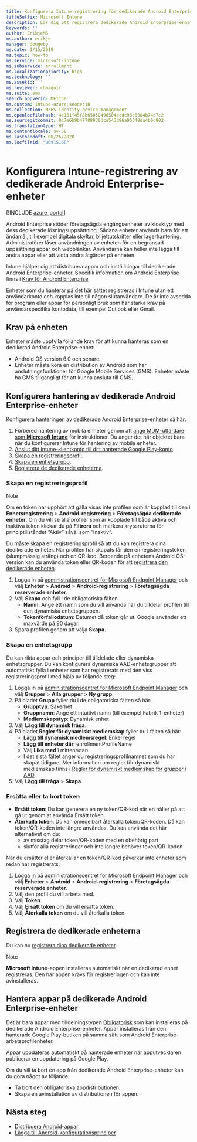 ```yaml
---
title: Konfigurera Intune-registrering för dedikerade Android Enterprise-enheter
titleSuffix: Microsoft Intune
description: Lär dig att registrera dedikerade Android Enterprise-enheter i Intune.
keywords: ''
author: ErikjeMS
ms.author: erikje
manager: dougeby
ms.date: 1/15/2019
ms.topic: how-to
ms.service: microsoft-intune
ms.subservice: enrollment
ms.localizationpriority: high
ms.technology: ''
ms.assetid: ''
ms.reviewer: chmaguir
ms.suite: ems
search.appverid: MET150
ms.custom: intune-azure;seodec18
ms.collection: M365-identity-device-management
ms.openlocfilehash: 4e151f45f8b65050496504ecdc95c0084b74e7c2
ms.sourcegitcommit: 0c7e6b9b47788930dca543d86a95348da4b0d902
ms.translationtype: HT
ms.contentlocale: sv-SE
ms.lasthandoff: 08/26/2020
ms.locfileid: "88915168"
---
```

# <a name="set-up-intune-enrollment-of-android-enterprise-dedicated-devices"></a>Konfigurera Intune-registrering av dedikerade Android Enterprise-enheter

[!INCLUDE [azure_portal](../includes/azure_portal.md)]

Android Enterprise stöder företagsägda engångsenheter av kiosktyp med dess dedikerade lösningsuppsättning. Sådana enheter används bara för ett ändamål, till exempel digitala skyltar, biljettutskrifter eller lagerhantering. Administratörer låser användningen av enheten för en begränsad uppsättning appar och webblänkar. Användarna kan heller inte lägga till andra appar eller att vidta andra åtgärder på enheten.

Intune hjälper dig att distribuera appar och inställningar till dedikerade Android Enterprise-enheter. Specifik information om Android Enterprise finns i [Krav för Android Enterprise](https://support.google.com/work/android/answer/6174145?hl=en&ref_topic=6151012).

Enheter som du hanterar på det här sättet registreras i Intune utan ett användarkonto och kopplas inte till någon slutanvändare. De är inte avsedda för program eller appar för personligt bruk som har starka krav på användarspecifika kontodata, till exempel Outlook eller Gmail.

## <a name="device-requirements"></a>Krav på enheten

Enheter måste uppfylla följande krav för att kunna hanteras som en dedikerad Android Enterprise-enhet:

- Android OS version 6.0 och senare.
- Enheter måste köra en distribution av Android som har anslutningsfunktioner för Google Mobile Services (GMS). Enheter måste ha GMS tillgängligt för att kunna ansluta till GMS.

## <a name="set-up-android-enterprise-dedicated-device-management"></a>Konfigurera hantering av dedikerade Android Enterprise-enheter

Konfigurera hanteringen av dedikerade Android Enterprise-enheter så här:

1. Förbered hantering av mobila enheter genom att [ange MDM-utfärdare som **Microsoft Intune**](../fundamentals/mdm-authority-set.md) för instruktioner. Du anger det här objektet bara när du konfigurerar Intune för hantering av mobila enheter.
2. [Anslut ditt Intune-klientkonto till ditt hanterade Google Play-konto](connect-intune-android-enterprise.md).
3. [Skapa en registreringsprofil](#create-an-enrollment-profile).
4. [Skapa en enhetsgrupp](#create-a-device-group).
5. [Registrera de dedikerade enheterna](#enroll-the-dedicated-devices).

### <a name="create-an-enrollment-profile"></a>Skapa en registreringsprofil

> [!NOTE]
> Om en token har upphört att gälla visas inte profilen som är kopplad till den i **Enhetsregistrering** > **Android-registrering** > **Företagsägda dedikerade enheter**. Om du vill se alla profiler som är kopplade till både aktiva och inaktiva token klickar du på **Filtrera** och markera kryssrutorna för principtillståndet ”Aktiv” såväl som ”Inaktiv”. 

Du måste skapa en registreringsprofil så att du kan registrera dina dedikerade enheter. När profilen har skapats får den en registreringstoken (slumpmässig sträng) och en QR-kod. Beroende på enhetens Android OS-version kan du använda token eller QR-koden för att [registrera den dedikerade enheten](#enroll-the-dedicated-devices).

1. Logga in på [administrationscentret för Microsoft Endpoint Manager](https://go.microsoft.com/fwlink/?linkid=2109431) och välj **Enheter** > **Android** > **Android-registrering** > **Företagsägda reserverade enheter**.
2. Välj **Skapa** och fyll i de obligatoriska fälten.
    - **Namn**: Ange ett namn som du vill använda när du tilldelar profilen till den dynamiska enhetsgruppen.
    - **Tokenförfallodatum**: Datumet då token går ut. Google använder ett maxvärde på 90 dagar.
3. Spara profilen genom att välja **Skapa**.

### <a name="create-a-device-group"></a>Skapa en enhetsgrupp

Du kan rikta appar och principer till tilldelade eller dynamiska enhetsgrupper. Du kan konfigurera dynamiska AAD-enhetsgrupper att automatiskt fylla i enheter som har registrerats med den viss registreringsprofil med hjälp av följande steg:

1. Logga in på [administrationscentret för Microsoft Endpoint Manager](https://go.microsoft.com/fwlink/?linkid=2109431) och välj **Grupper** > **Alla grupper** > **Ny grupp**.
2. På bladet **Grupp** fyller du i de obligatoriska fälten så här:
    - **Grupptyp**: Säkerhet
    - **Gruppnamn**: Ange ett intuitivt namn (till exempel Fabrik 1-enheter)
    - **Medlemskapstyp**: Dynamisk enhet
3. Välj **Lägg till dynamisk fråga**.
4. På bladet **Regler för dynamiskt medlemskap** fyller du i fälten så här:
    - **Lägg till dynamisk medlemsregel**: Enkel regel
    - **Lägg till enheter där**: enrollmentProfileName
    - Välj **Lika med** i mittenrutan.
    - I det sista fältet anger du registreringsprofilnamnet som du har skapat tidigare.
    Mer information om regler för dynamiskt medlemskap finns i [Regler för dynamiskt medlemskap för grupper i AAD](/azure/active-directory/users-groups-roles/groups-dynamic-membership). 
5. Välj **Lägg till fråga** > **Skapa**.

### <a name="replace-or-remove-tokens"></a>Ersätta eller ta bort token

- **Ersätt token**: Du kan generera en ny token/QR-kod när en håller på att gå ut genom at använda Ersätt token.
- **Återkalla token**: Du kan omedelbart återkalla token/QR-koden. Då kan token/QR-koden inte längre användas. Du kan använda det här alternativet om du:
  - av misstag delar token/QR-koden med en obehörig part
  - slutför alla registreringar och inte längre behöver token/QR-koden

När du ersätter eller återkallar en token/QR-kod påverkar inte enheter som redan har registrerats.

1. Logga in på [administrationscentret för Microsoft Endpoint Manager](https://go.microsoft.com/fwlink/?linkid=2109431) och välj **Enheter** > **Android** > **Android-registrering** > **Företagsägda reserverade enheter**.
2. Välj den profil du vill arbeta med.
3. Välj **Token**.
4. Välj **Ersätt token** om du vill ersätta token.
5. Välj **Återkalla token** om du vill återkalla token.

## <a name="enroll-the-dedicated-devices"></a>Registrera de dedikerade enheterna

Du kan nu [registrera dina dedikerade enheter](android-dedicated-devices-fully-managed-enroll.md).

> [!NOTE]
> **Microsoft Intune**-appen installeras automatiskt när en dedikerad enhet registreras.  Den här appen krävs för registreringen och kan inte avinstalleras. 

## <a name="managing-apps-on-android-enterprise-dedicated-devices"></a>Hantera appar på dedikerade Android Enterprise-enheter

Det är bara appar med tilldelningstypen [Obligatorisk](../apps/apps-deploy.md#assign-an-app) som kan installeras på dedikerade Android Enterprise-enheter. Appar installeras från den hanterade Google Play-butiken på samma sätt som Android Enterprise-arbetsprofilenheter.

Appar uppdateras automatiskt på hanterade enheter när apputvecklaren publicerar en uppdatering på Google Play.

Om du vill ta bort en app från dedikerade Android Enterprise-enheter kan du göra något av följande:
- Ta bort den obligatoriska appdistributionen.
- Skapa en avinstallation av distributionen för appen.

## <a name="next-steps"></a>Nästa steg
- [Distribuera Android-appar](../apps/apps-deploy.md)
- [Lägga till Android-konfigurationsprinciper](../configuration/device-profiles.md)